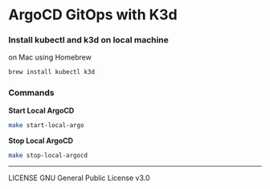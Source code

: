 # ArgoCD GitOps with K3d

### Install kubectl and k3d on local machine

on Mac using Homebrew

```bash
brew install kubectl k3d
```

### Commands

**Start Local ArgoCD**

```bash
make start-local-argo
```

**Stop Local ArgoCD**

```bash
make stop-local-argocd
```

---

LICENSE GNU General Public License v3.0 